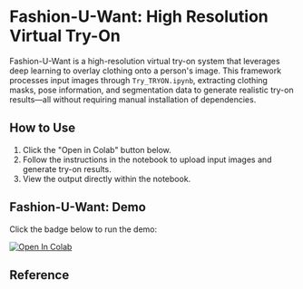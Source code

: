 # Fashion-U-Want: High Resolution Virtual Try-On

Fashion-U-Want is a high-resolution virtual try-on system that leverages deep learning to overlay clothing onto a person's image. This framework processes input images through ``Try_TRYON.ipynb``, extracting clothing masks, pose information, and segmentation data to generate realistic try-on results—all without requiring manual installation of dependencies.
## How to Use

1. Click the "Open in Colab" button below.
2. Follow the instructions in the notebook to upload input images and generate try-on results.
3. View the output directly within the notebook.

## Fashion-U-Want: Demo

Click the badge below to run the demo:

[![Open In Colab](https://colab.research.google.com/assets/colab-badge.svg)](https://colab.research.google.com/github/PARKYUNSU/Fashion-U-Want-Virtual-Try-On/blob/main/Try_TRYON.ipynb)


## Reference
